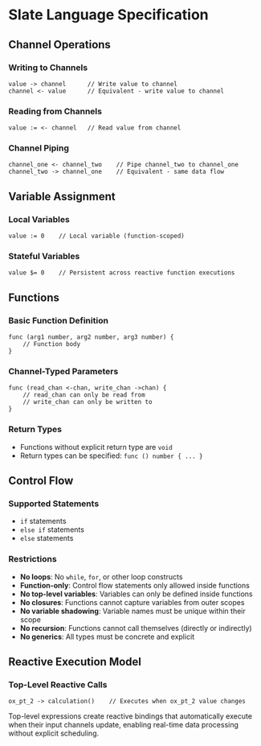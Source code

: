 # Slate Language Specification

## Channel Operations

### Writing to Channels
```slate
value -> channel      // Write value to channel
channel <- value      // Equivalent - write value to channel
```

### Reading from Channels
```slate
value := <- channel   // Read value from channel
```

### Channel Piping
```slate
channel_one <- channel_two    // Pipe channel_two to channel_one
channel_two -> channel_one    // Equivalent - same data flow
```

## Variable Assignment

### Local Variables
```slate
value := 0    // Local variable (function-scoped)
```

### Stateful Variables
```slate
value $= 0    // Persistent across reactive function executions
```

## Functions

### Basic Function Definition
```slate
func (arg1 number, arg2 number, arg3 number) {
    // Function body
}
```

### Channel-Typed Parameters
```slate
func (read_chan <-chan, write_chan ->chan) {
    // read_chan can only be read from
    // write_chan can only be written to
}
```

### Return Types
- Functions without explicit return type are `void`
- Return types can be specified: `func () number { ... }`

## Control Flow

### Supported Statements
- `if` statements
- `else if` statements  
- `else` statements

### Restrictions
- **No loops**: No `while`, `for`, or other loop constructs
- **Function-only**: Control flow statements only allowed inside functions
- **No top-level variables**: Variables can only be defined inside functions
- **No closures**: Functions cannot capture variables from outer scopes
- **No variable shadowing**: Variable names must be unique within their scope
- **No recursion**: Functions cannot call themselves (directly or indirectly)
- **No generics**: All types must be concrete and explicit

## Reactive Execution Model

### Top-Level Reactive Calls
```slate
ox_pt_2 -> calculation()    // Executes when ox_pt_2 value changes
```

Top-level expressions create reactive bindings that automatically execute when their input channels update, enabling real-time data processing without explicit scheduling.